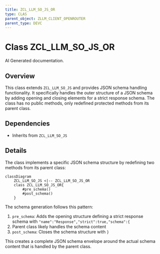 ```yaml
---
title: ZCL_LLM_SO_JS_OR
type: CLAS
parent_object: ZLLM_CLIENT_OPENROUTER
parent_type: DEVC
---
```


# Class ZCL_LLM_SO_JS_OR

AI Generated documentation.
## Overview
This class extends `ZCL_LLM_SO_JS` and provides JSON schema handling functionality. It specifically handles the outer structure of a JSON schema by adding opening and closing elements for a strict response schema. The class has no public methods, only redefined protected methods from its parent class.

## Dependencies
- Inherits from `ZCL_LLM_SO_JS`

## Details
The class implements a specific JSON schema structure by redefining two methods from its parent class:

```mermaid
classDiagram
    ZCL_LLM_SO_JS <|-- ZCL_LLM_SO_JS_OR
    class ZCL_LLM_SO_JS_OR{
        #pre_schema()
        #post_schema()
    }
```

The schema generation follows this pattern:
1. `pre_schema`: Adds the opening structure defining a strict response schema with `"name":"Response","strict":true,"schema":{`
2. Parent class likely handles the schema content
3. `post_schema`: Closes the schema structure with `}`

This creates a complete JSON schema envelope around the actual schema content that is handled by the parent class.

